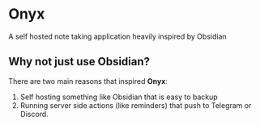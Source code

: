 # Onyx

A self hosted note taking application heavily inspired by Obsidian

## Why not just use Obsidian?

There are two main reasons that inspired **Onyx**:

1. Self hosting something like Obsidian that is easy to backup
2. Running server side actions (like reminders) that push to Telegram or Discord.
